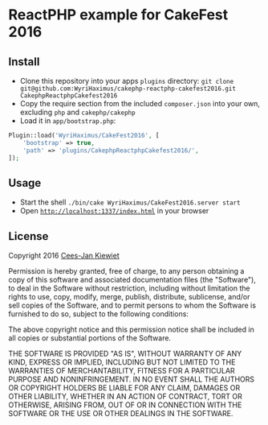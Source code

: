 # ReactPHP example for CakeFest 2016 #

## Install ##

* Clone this repository into your apps `plugins` directory: `git clone git@github.com:WyriHaximus/cakephp-reactphp-cakefest2016.git CakephpReactphpCakefest2016`
* Copy the require section from the included `composer.json` into your own, excluding `php` and `cakephp/cakephp`
* Load it in `app/bootstrap.php`:

```php
Plugin::load('WyriHaximus/CakeFest2016', [
    'bootstrap' => true,
    'path' => 'plugins/CakephpReactphpCakefest2016/',
]);
```

## Usage ###

* Start the shell `./bin/cake WyriHaximus/CakeFest2016.server start`
* Open [`http://localhost:1337/index.html`](http://localhost:1337/index.html) in your browser

## License ##

Copyright 2016 [Cees-Jan Kiewiet](http://wyrihaximus.net/)

Permission is hereby granted, free of charge, to any person
obtaining a copy of this software and associated documentation
files (the "Software"), to deal in the Software without
restriction, including without limitation the rights to use,
copy, modify, merge, publish, distribute, sublicense, and/or sell
copies of the Software, and to permit persons to whom the
Software is furnished to do so, subject to the following
conditions:

The above copyright notice and this permission notice shall be
included in all copies or substantial portions of the Software.

THE SOFTWARE IS PROVIDED "AS IS", WITHOUT WARRANTY OF ANY KIND,
EXPRESS OR IMPLIED, INCLUDING BUT NOT LIMITED TO THE WARRANTIES
OF MERCHANTABILITY, FITNESS FOR A PARTICULAR PURPOSE AND
NONINFRINGEMENT. IN NO EVENT SHALL THE AUTHORS OR COPYRIGHT
HOLDERS BE LIABLE FOR ANY CLAIM, DAMAGES OR OTHER LIABILITY,
WHETHER IN AN ACTION OF CONTRACT, TORT OR OTHERWISE, ARISING
FROM, OUT OF OR IN CONNECTION WITH THE SOFTWARE OR THE USE OR
OTHER DEALINGS IN THE SOFTWARE.
